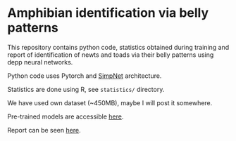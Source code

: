 # Amphibian identification via belly patterns

This repository contains python code, statistics obtained during training and report of identification of newts and toads via their belly patterns using depp neural networks.

Python code uses Pytorch and [SimpNet](https://arxiv.org/abs/1802.06205) architecture.

Statistics are done using R, see `statistics/` directory.

We have used own dataset (~450MB), maybe I will post it somewhere. 

Pre-trained models are accessible [here](https://drive.google.com/drive/folders/17bepDCJz-dleXh1N0U6soZfJ9s7V4Ayq?usp=sharing).

Report can be seen [here](./report/report.pdf).
